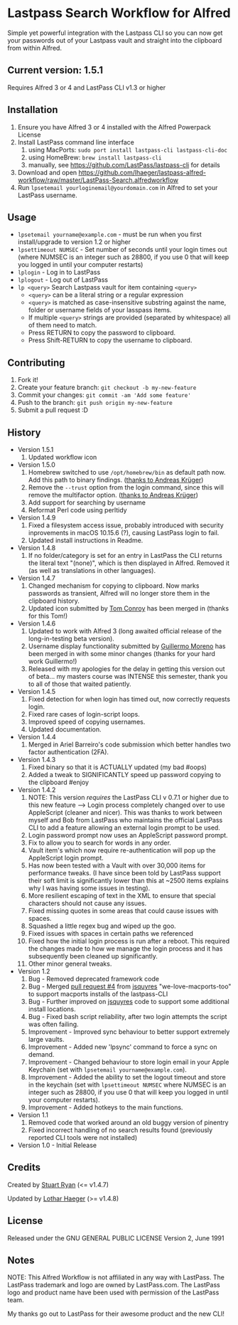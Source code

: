 # Lastpass Search Workflow for Alfred

Simple yet powerful integration with the Lastpass CLI so you can now get your passwords out of your Lastpass vault and straight into the clipboard from within Alfred.

## Current version: 1.5.1
Requires Alfred 3 or 4 and LastPass CLI v1.3 or higher

## Installation

1. Ensure you have Alfred 3 or 4 installed with the Alfred Powerpack License
2. Install LastPass command line interface
	1. using MacPorts: `sudo port install lastpass-cli lastpass-cli-doc`
	2. using HomeBrew: `brew install lastpass-cli`
    3. manually, see https://github.com/LastPass/lastpass-cli for details
3. Download and open https://github.com/lhaeger/lastpass-alfred-workflow/raw/master/LastPass-Search.alfredworkflow
4. Run `lpsetemail yourloginemail@yourdomain.com` in Alfred to set your LastPass username.

## Usage

* `lpsetemail yourname@example.com` - must be run when you first install/upgrade to version 1.2 or higher
* `lpsettimeout NUMSEC` - Set number of seconds until your login times out (where NUMSEC is an integer such as 28800, if you use 0 that will keep you logged in until your computer restarts)
* `lplogin` - Log in to LastPass
* `lplogout` - Log out of LastPass
* `lp <query>` Search Lastpass vault for item containing `<query>` 
	* `<query>` can be a literal string or a regular expression
	* `<query>` is matched as case-insensitive substring against the name, folder or username fields of your lasspass items.
	* If multiple `<query>` strings are provided (separated by whitespace) all of them need to match.
	* Press RETURN to copy the password to clipboard.
	* Press Shift-RETURN to copy the username to clipboard.

## Contributing

1. Fork it!
2. Create your feature branch: `git checkout -b my-new-feature`
3. Commit your changes: `git commit -am 'Add some feature'`
4. Push to the branch: `git push origin my-new-feature`
5. Submit a pull request :D

## History

* Version 1.5.1
	1. Updated workflow icon
* Version 1.5.0
	1. Homebrew switched to use `/opt/homebrew/bin` as default path now. Add this path to binary findings. ([thanks to Andreas Krüger](https://github.com/lhaeger/lastpass-alfred-workflow/pull/1))
	2. Remove the `--trust` option from the login command, since this will remove the multifactor option. ([thanks to Andreas Krüger](https://github.com/lhaeger/lastpass-alfred-workflow/pull/1))
	3. Add support for searching by username
	4. Reformat Perl code using perltidy
* Version 1.4.9
	1. Fixed a filesystem access issue, probably introduced with security inprovements in macOS 10.15.6 (?), causing LastPass login to fail.
    2. Updated install instructions in Readme.
* Version 1.4.8
	1. If no folder/category is set for an entry in LastPass the CLI returns the literal text "(none)", which is then displayed in Alfred. Removed it (as well as translations in other languages).
* Version 1.4.7
	1. Changed mechanism for copying to clipboard. Now marks passwords as transient, Alfred will no longer store them in the clipboard history.
	2. Updated icon submitted by [Tom Conroy](https://github.com/tconroy) has been merged in (thanks for this Tom!)
* Version 1.4.6
	1. Updated to work with Alfred 3 (long awaited official release of the long-in-testing beta version).
	2. Username display functionality submitted by [Guillermo Moreno](https://github.com/gmq) has been merged in with some minor changes (thanks for your hard work Guillermo!)
	3. Released with my apologies for the delay in getting this version out of beta... my masters course was INTENSE this semester, thank you to all of those that waited patiently.
* Version 1.4.5
	1. Fixed detection for when login has timed out, now correctly requests login.
	2. Fixed rare cases of login-script loops.
	3. Improved speed of copying usernames.
	4. Updated documentation.
* Version 1.4.4
	1. Merged in Ariel Barreiro's code submission which better handles two factor authentication (2FA).
* Version 1.4.3
	1. Fixed binary so that it is ACTUALLY updated (my bad #oops)
	2. Added a tweak to SIGNIFICANTLY speed up password copying to the clipboard #enjoy
* Version 1.4.2
	1. NOTE: This version *requires* the LastPass CLI v 0.7.1 or higher due to this new feature --> Login process completely changed over to use AppleScript (cleaner and nicer). This was thanks to work between myself and Bob from LastPass who maintains the official LastPass CLI to add a feature allowing an external login prompt to be used.
	2. Login password prompt now uses an AppleScript password prompt.
	3. Fix to allow you to search for words in any order.
	4. Vault item's which now require re-authentication will pop up the AppleScript login prompt.
	5. Has now been tested with a Vault with over 30,000 items for performance tweaks. (I have since been told by LastPass support their soft limit is significantly lower than this at ~2500 items explains why I was having some issues in testing).
	6. More resilient escaping of text in the XML to ensure that special characters should not cause any issues.
	7. Fixed missing quotes in some areas that could cause issues with spaces.
	8. Squashed a little regex bug and wiped up the goo.
	9. Fixed issues with spaces in certain paths we referenced
	10. Fixed how the initial login process is run after a reboot. This required the changes made to how we manage the login process and it has subsequently been cleaned up significantly.
	11. Other minor general tweaks.
* Version 1.2
	1. Bug - Removed deprecated framework code
	2. Bug - Merged [pull request #4](https://github.com/stuartcryan/lastpass-alfred-workflow/pull/4) from [jsquyres](https://github.com/jsquyres) "we-love-macports-too" to support macports installs of the lastpass-CLI
	3. Bug - Further improved on [jsquyres](https://github.com/jsquyres) code to support some additional install locations.
	4. Bug - Fixed bash script reliability, after two login attempts the script was often failing.
	3. Improvement - Improved sync behaviour to better support extremely large vaults.
	4. Improvement - Added new 'lpsync' command to force a sync on demand.
	5. Improvement - Changed behaviour to store login email in your Apple Keychain (set with `lpsetemail yourname@example.com`).
	6. Improvement - Added the ability to set the logout timeout and store in the keychain (set with `lpsettimeout NUMSEC` where NUMSEC is an integer such as 28800, if you use 0 that will keep you logged in until your computer restarts).
	7. Improvement - Added hotkeys to the main functions.
* Version 1.1
	1. Removed code that worked around an old buggy version of pinentry
	2. Fixed incorrect handling of no search results found (previously reported CLI tools were not installed)
* Version 1.0 - Initial Release

## Credits

Created by [Stuart Ryan](http://stuartryan.com) (<= v1.4.7) 

Updated by [Lothar Haeger](https://github.com/lhaeger) (>= v1.4.8)

## License

Released under the GNU GENERAL PUBLIC LICENSE Version 2, June 1991

## Notes
NOTE: This Alfred Workflow is not affiliated in any way with LastPass. The LastPass trademark and logo are owned by LastPass.com. The LastPass logo and product name have been used with permission of the LastPass team.

My thanks go out to LastPass for their awesome product and the new CLI!
